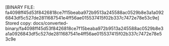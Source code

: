 [BINARY FILE: fa4098ff45d53f8426818ce7f15beaba972b9513a245588ac0529b8e3a1a0926843df5c527de2811687541e4ff56ae015537415f02b337c7472e78e53c9e]
Stored copy: docs/converted-binary/fa4098ff45d53f8426818ce7f15beaba972b9513a245588ac0529b8e3a1a0926843df5c527de2811687541e4ff56ae015537415f02b337c7472e78e53c9e
